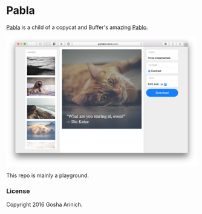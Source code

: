 # Pabla

[Pabla](http://goshakkk.name/pabla/) is a child of a copycat and Buffer's amazing [Pablo](https://pablo.buffer.com/app).

[![](pabla.png)](http://goshakkk.name/pabla/)

This repo is mainly a playground.

### License

Copyright 2016 Gosha Arinich.
